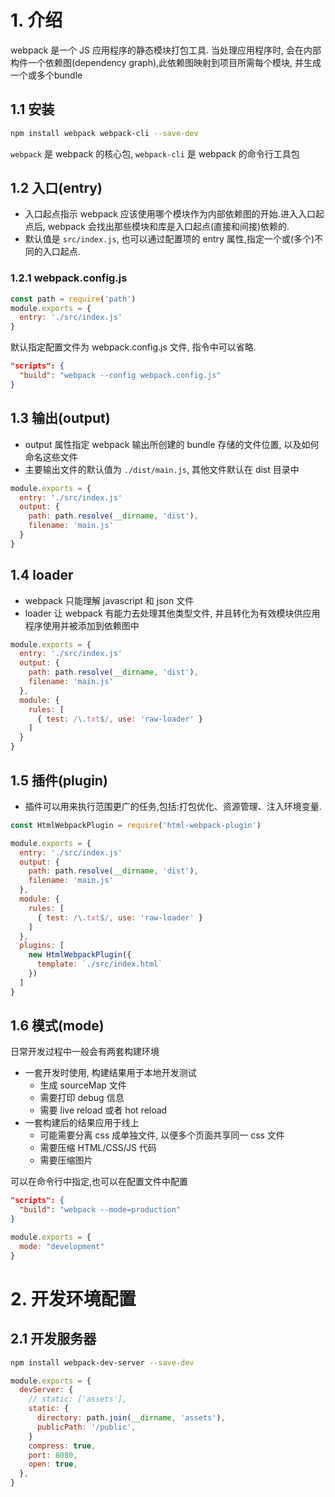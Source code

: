 # 1. 介绍
webpack 是一个 JS 应用程序的静态模块打包工具. 当处理应用程序时, 会在内部构件一个依赖图(dependency graph),此依赖图映射到项目所需每个模块, 并生成一个或多个bundle

## 1.1 安装

```bash
npm install webpack webpack-cli --save-dev
```

`webpack` 是 webpack 的核心包, `webpack-cli` 是 webpack 的命令行工具包

## 1.2 入口(entry)

+ 入口起点指示 webpack 应该使用哪个模块作为内部依赖图的开始.进入入口起点后, webpack 会找出那些模块和库是入口起点(直接和间接)依赖的.
+ 默认值是 `src/index.js`, 也可以通过配置项的 entry 属性,指定一个或(多个)不同的入口起点.

### 1.2.1 webpack.config.js
```javascript
const path = require('path')
module.exports = {
  entry: './src/index.js'
}
```

默认指定配置文件为 webpack.config.js 文件, 指令中可以省略.
```json
"scripts": {
  "build": "webpack --config webpack.config.js"
}
```

## 1.3 输出(output)

+ output 属性指定 webpack 输出所创建的 bundle 存储的文件位置, 以及如何命名这些文件
+ 主要输出文件的默认值为 `./dist/main.js`, 其他文件默认在 dist 目录中

```javascript
module.exports = {
  entry: './src/index.js'
  output: {
    path: path.resolve(__dirname, 'dist'),
    filename: 'main.js'
  }
}
```

## 1.4 loader

+ webpack 只能理解 javascript 和 json 文件
+ loader 让 webpack 有能力去处理其他类型文件, 并且转化为有效模块供应用程序使用并被添加到依赖图中

```javascript
module.exports = {
  entry: './src/index.js'
  output: {
    path: path.resolve(__dirname, 'dist'),
    filename: 'main.js'
  },
  module: {
    rules: [
      { test: /\.txt$/, use: 'raw-loader' }
    ]
  }
}
```

## 1.5  插件(plugin)

+ 插件可以用来执行范围更广的任务,包括:打包优化、资源管理、注入环境变量.

```javascript
const HtmlWebpackPlugin = require('html-webpack-plugin')

module.exports = {
  entry: './src/index.js'
  output: {
    path: path.resolve(__dirname, 'dist'),
    filename: 'main.js'
  },
  module: {
    rules: [
      { test: /\.txt$/, use: 'raw-loader' }
    ]
  },
  plugins: [
    new HtmlWebpackPlugin({
      template: `./src/index.html`
    })
  ]
}
```

## 1.6 模式(mode)

日常开发过程中一般会有两套构建环境

+ 一套开发时使用, 构建结果用于本地开发测试
  - 生成 sourceMap 文件
  - 需要打印 debug 信息
  - 需要 live reload 或者 hot reload
+ 一套构建后的结果应用于线上
  - 可能需要分离 css 成单独文件, 以便多个页面共享同一 css 文件
  - 需要压缩 HTML/CSS/JS 代码
  - 需要压缩图片

可以在命令行中指定,也可以在配置文件中配置

```json
"scripts": {
  "build": "webpack --mode=production"
}
```

```javascript
module.exports = {
  mode: "development"
}
```

# 2. 开发环境配置

## 2.1 开发服务器

```bash
npm install webpack-dev-server --save-dev
```

```javascript
module.exports = {
  devServer: {
    // static: ['assets'],
    static: {
      directory: path.join(__dirname, 'assets'),
      publicPath: '/public',
    }
    compress: true,
    port: 8080,
    open: true,
  },
}
```

